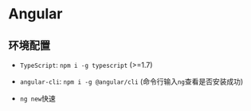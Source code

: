 # Angular

## 环境配置
  - `TypeScript`: `npm i -g typescript` (>=1.7)

  - `angular-cli`: `npm i -g @angular/cli` (命令行输入`ng`查看是否安装成功)

  - `ng new`快速


